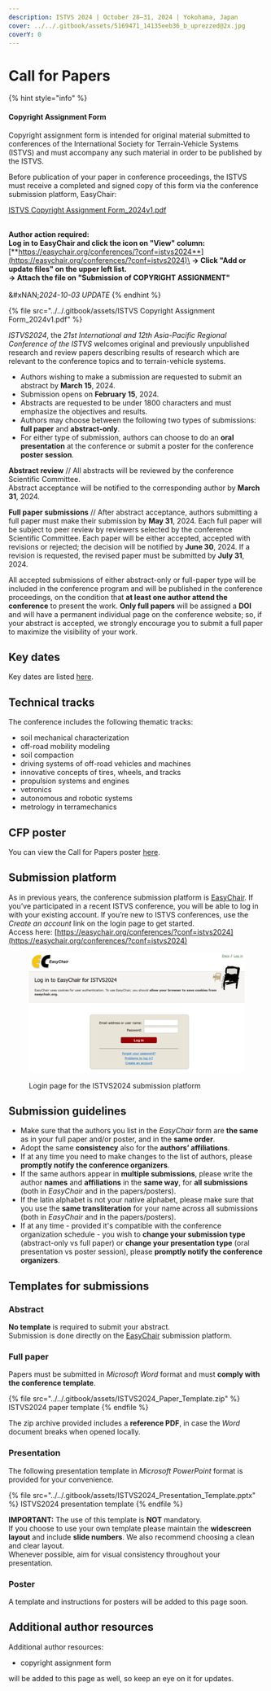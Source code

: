 ```yaml
---
description: ISTVS 2024 | October 28–31, 2024 | Yokohama, Japan
cover: ../../.gitbook/assets/5169471_14135eeb36_b_uprezzed@2x.jpg
coverY: 0
---
```


# Call for Papers

{% hint style="info" %}
#### Copyright Assignment Form <a href="#copyright-assignment-form" id="copyright-assignment-form"></a>

Copyright assignment form is intended for original material submitted to conferences of the International Society for Terrain-Vehicle Systems (ISTVS) and must accompany any such material in order to be published by the ISTVS.&#x20;

Before publication of your paper in conference proceedings, the ISTVS must receive a completed and signed copy of this form via the conference submission platform, EasyChair:

[ISTVS Copyright Assignment Form\_2024v1.pdf](https://files.gitbook.com/v0/b/gitbook-x-prod.appspot.com/o/spaces%2FDSUIEqgaPlFzlCt7TKJP%2Fuploads%2F4JevVzklzazZoDaOCXEv%2FISTVS%20Copyright%20Assignment%20Form_2024v1.pdf?alt=media\&token=776ba519-537f-46ab-8787-f34bbdb8eec0)

\
**Author action required:**\
**Log in to EasyChair and click the icon on "View" column:**\
[**https://easychair.org/conferences/?conf=istvs2024**](https://easychair.org/conferences/?conf=istvs2024)\
**-> Click "Add or update files" on the upper left list.** \
**-> Attach the file on "Submission of COPYRIGHT ASSIGNMENT"**\
\
&#xNAN;_&#x32;024-10-03 UPDATE_
{% endhint %}

{% file src="../../.gitbook/assets/ISTVS Copyright Assignment Form_2024v1.pdf" %}

_ISTVS2024_, the _21st International and 12th Asia-Pacific Regional Conference of the ISTVS_ welcomes original and previously unpublished research and review papers describing results of research which are relevant to the conference topics and to terrain-vehicle systems.

* Authors wishing to make a submission are requested to submit an abstract by **March 15**, 2024.
* Submission opens on **February 15**, 2024.
* Abstracts are requested to be under 1800 characters and must emphasize the objectives and results.
* Authors may choose between the following two types of submissions:\
  **full paper** and **abstract-only**.
* For either type of submission, authors can choose to do an **oral presentation** at the conference or submit a poster for the conference **poster session**.

**Abstract review** // All abstracts will be reviewed by the conference Scientific Committee.\
Abstract acceptance will be notified to the corresponding author by **March 31**, 2024.

**Full paper submissions** // After abstract acceptance, authors submitting a full paper must make their submission by **May 31**, 2024. Each full paper will be subject to peer review by reviewers selected by the conference Scientific Committee. Each paper will be either accepted, accepted with revisions or rejected; the decision will be notified by **June 30**, 2024. If a revision is requested, the revised paper must be submitted by **July 31**, 2024.

All accepted submissions of either abstract-only or full-paper type will be included in the conference program and will be published in the conference proceedings, on the condition that **at least one author attend the conference** to present the work. **Only full papers** will be assigned a **DOI** and will have a permanent individual page on the conference website; so, if your abstract is accepted, we strongly encourage you to submit a full paper to maximize the visibility of your work.

## Key dates

Key dates are listed [here](../../#key-dates).

## Technical tracks

The conference includes the following thematic tracks:

* soil mechanical characterization
* off-road mobility modeling
* soil compaction
* driving systems of off-road vehicles and machines
* innovative concepts of tires, wheels, and tracks
* propulsion systems and engines
* vetronics
* autonomous and robotic systems
* metrology in terramechanics

## CFP poster

You can view the Call for Papers poster [here](cfp-poster.md).

## Submission platform

As in previous years, the conference submission platform is [EasyChair](https://easychair.org/conferences/?conf=istvs2024). If you’ve participated in a recent ISTVS conference, you will be able to log in with your existing account. If you’re new to ISTVS conferences, use the _Create an account_ link on the login page to get started.\
Access here: [https://easychair.org/conferences/?conf=istvs2024](https://easychair.org/conferences/?conf=istvs2024)

<figure><img src="../../.gitbook/assets/EasyChair_ISTVS2024.png" alt=""><figcaption><p>Login page for the ISTVS2024 submission platform</p></figcaption></figure>

## Submission guidelines

* Make sure that the authors you list in the _EasyChair_ form are **the same** as in your full paper and/or poster, and in the **same order**.
* Adopt the same **consistency** also for the **authors’ affiliations**.
* If at any time you need to make changes to the list of authors, please **promptly notify the conference organizers**.
* If the same authors appear in **multiple submissions**, please write the author **names** and **affiliations** in the **same way**, for **all submissions** (both in _EasyChair_ and in the papers/posters).
* If the latin alphabet is not your native alphabet, please make sure that you use the **same transliteration** for your name across all submissions (both in _EasyChair_ and in the papers/posters).
* If at any time - provided it's compatible with the conference organization schedule - you wish to **change your submission type** (abstract-only vs full paper) or **change your presentation type** (oral presentation vs poster session), please **promptly notify the conference organizers**.

## Templates for submissions

### Abstract

**No template** is required to submit your abstract.\
Submission is done directly on the [EasyChair](https://easychair.org/conferences/?conf=istvs2024) submission platform.

### Full paper

Papers must be submitted in _Microsoft Word_ format and must **comply with the conference template**.

{% file src="../../.gitbook/assets/ISTVS2024_Paper_Template.zip" %}
ISTVS2024 paper template
{% endfile %}

The zip archive provided includes a **reference PDF**, in case the _Word_ document breaks when opened locally.

### Presentation

The following presentation template in _Microsoft PowerPoint_ format is provided for your convenience.

{% file src="../../.gitbook/assets/ISTVS2024_Presentation_Template.pptx" %}
ISTVS2024 presentation template
{% endfile %}

**IMPORTANT:** The use of this template is **NOT** mandatory.\
If you choose to use your own template please maintain the **widescreen layout** and include **slide numbers**. We also recommend choosing a clean and clear layout.\
Whenever possible, aim for visual consistency throughout your presentation.

### Poster

A template and instructions for posters will be added to this page soon.

## Additional author resources

Additional author resources:

* copyright assignment form

will be added to this page as well, so keep an eye on it for updates.



